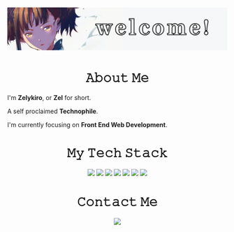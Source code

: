 # <img src="images/welcome.png">

<h1 align="center">𝙰𝚋𝚘𝚞𝚝 𝙼𝚎</h1>

I'm <strong>Zelykiro</strong>, or <strong>Zel</strong> for short.

A self proclaimed <strong>Technophile</strong>.

I'm currently focusing on <strong>Front End Web Development</strong>.

<div align="center">

<h1>𝙼𝚢 𝚃𝚎𝚌𝚑 𝚂𝚝𝚊𝚌𝚔</h1>

[![](https://img.shields.io/badge/HTML5-E34F26?style=for-the-badge&logo=html5&logoColor=white)](https://developer.mozilla.org/en-US/docs/Web/HTML)
[![](https://img.shields.io/badge/CSS3-1572B6?style=for-the-badge&logo=css3&logoColor=white)](https://developer.mozilla.org/en-US/docs/Web/CSS)
[![](https://img.shields.io/badge/Sass-CC6699?style=for-the-badge&logo=sass&logoColor=white)](https://sass-lang.com/documentation)
[![](https://img.shields.io/badge/JavaScript-F7DF1E?style=for-the-badge&logo=javascript&logoColor=black)](https://developer.mozilla.org/en-US/docs/Web/javascript)
[![](https://img.shields.io/badge/jQuery-0769AD?style=for-the-badge&logo=jquery&logoColor=white)](https://api.jquery.com/)
[![](https://img.shields.io/badge/Git-F05032?style=for-the-badge&logo=git&logoColor=white)](https://git-scm.com/doc)
[![](https://img.shields.io/badge/Figma-F24E1E?style=for-the-badge&logo=figma&logoColor=white)](https://www.figma.com/)

<h1>𝙲𝚘𝚗𝚝𝚊𝚌𝚝 𝙼𝚎</h1>

[![](https://img.shields.io/badge/ProtonMail-8B89CC?style=for-the-badge&logo=protonmail&logoColor=white)](zelykiro@protonmail.com)

</div>
